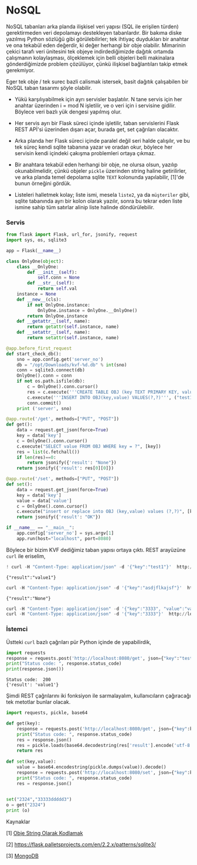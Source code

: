 # NoSQL

NoSQL tabanları arka planda ilişkisel veri yapısı (SQL ile erişilen
türden) gerektirmeden veri depolamayı destekleyen tabanlardır. Bir
bakıma diske yazılmış Python sözlüğü gibi görülebilirler; tek ihtiyaç
duydukları bir anahtar ve ona tekabül eden değerdir, ki değer herhangi
bir obje olabilir. Mimarinin çekici tarafı veri ünitesini tek objeye
indirdediğimizde dağıtık ortamda çalışmanın kolaylaşması, ölçeklemek
için belli objeleri belli makinalara gönderdiğimizde problem
çözülüyor, çünkü ilişkisel bağlantıları takip etmek gerekmiyor.

Eger tek obje / tek surec bazli calismak istersek, basit dağıtık
çalışabilen bir NoSQL taban tasarımı şöyle olabilir.

- Yükü karşılıyabilmek için ayrı servisler başlatılır. N tane servis
  için her anahtar üzerinden i = mod N işletilir, ve o veri için i
  servisine gidilir. Böylece veri bazlı yük dengesi yapılmış olur.
  
- Her servis ayrı bir Flask süreci içinde işletilir, taban
  servislerini Flask REST APİ'si üzerinden dışarı açar, burada get,
  set çağrıları olacaktır.
  
- Arka planda her Flask süreci içinde paralel değil seri halde
  çalışılır, ve bu tek süreç kendi sqlite tabanına yazar ve oradan
  okur, böylece her servisin kendi içindeki çakışma problemleri ortaya
  çıkmaz.
  
- Bir anahtara tekabül eden herhangi bir obje, ne olursa olsun,
  yazılıp okunabilmelidir, çünkü objeler `pickle` üzerinden string
  haline getirilirler, ve arka planda temel depolama sqlite `TEXT`
  kolonunda yapılabilir, [1]'de bunun örneğini gördük.

- Listeleri halletmek kolay; liste ismi, mesela `liste2`, ya da
  `müşteriler` gibi, sqlite tabanında ayrı bir kolon olarak yazılır,
  sonra bu tekrar eden liste ismine sahip tüm satırlar alinip liste
  halinde döndürülebilir.

### Servis

```python
from flask import Flask, url_for, jsonify, request
import sys, os, sqlite3

app = Flask(__name__)

class OnlyOne(object):
    class __OnlyOne:
        def __init__(self):
            self.conn = None
        def __str__(self):
            return self.val
    instance = None
    def __new__(cls):
        if not OnlyOne.instance:
            OnlyOne.instance = OnlyOne.__OnlyOne()
        return OnlyOne.instance
    def __getattr__(self, name):
        return getattr(self.instance, name)
    def __setattr__(self, name):
        return setattr(self.instance, name)

@app.before_first_request
def start_check_db():
    sno = app.config.get('server_no')
    db = "/opt/Downloads/kvf-%d.db" % int(sno)
    conn = sqlite3.connect(db)
    OnlyOne().conn = conn
    if not os.path.isfile(db): 
        c = OnlyOne().conn.cursor()
        res = c.execute('''CREATE TABLE OBJ (key TEXT PRIMARY KEY, value TEXT); ''')
        c.execute('''INSERT INTO OBJ(key,value) VALUES(?,?)''', ("test1","value1"))
        conn.commit()    
    print ('server', sno)

@app.route('/get', methods=["PUT", "POST"])
def get():    
    data = request.get_json(force=True)   
    key = data['key']
    c = OnlyOne().conn.cursor()
    c.execute("SELECT value FROM OBJ WHERE key = ?", [key])
    res = list(c.fetchall())
    if len(res)==0: 
        return jsonify({'result': "None"})
    return jsonify({'result': res[0][0]})

@app.route('/set', methods=["PUT", "POST"])
def set():    
    data = request.get_json(force=True)   
    key = data['key']
    value = data['value']
    c = OnlyOne().conn.cursor()
    c.execute("insert or replace into OBJ (key,value) values (?,?)", [key,value])
    return jsonify({'result': "OK"})

if __name__ == "__main__":
    app.config['server_no'] = sys.argv[1]
    app.run(host="localhost", port=8080)   
```

Böylece bir bizim KVF dediğimiz taban yapısı ortaya çıktı. REST arayüzüne
`curl` ile eriselim,

```python
! curl -H "Content-Type: application/json" -d '{"key":"test1"}'  http://localhost:8080/get
```

```text
{"result":"value1"}
```

```python
curl -H "Content-Type: application/json" -d '{"key":"asdjflkajsf"}'  http://localhost:8080/get
```

```text
{"result":"None"}
```

```python
curl -H "Content-Type: application/json" -d '{"key":"3333", "value":"value333"}'  http://localhost:8080/set
curl -H "Content-Type: application/json" -d '{"key":"3333"}'  http://localhost:8080/get
```

### İstemci

Üstteki `curl` bazlı çağrıları pür Python içinde de yapabilirdik,

```python
import requests
response = requests.post('http://localhost:8080/get', json={"key":"test1"})
print("Status code: ", response.status_code)
print(response.json())
```

```text
Status code:  200
{'result': 'value1'}
```

Şimdi REST çağrılarını iki fonksiyon ile sarmalayalım, kullanıcıların
çağıracağı tek metotlar bunlar olacak.

```python
import requests, pickle, base64

def get(key):
    response = requests.post('http://localhost:8080/get', json={"key":key})
    print("Status code: ", response.status_code)
    res = response.json()
    res = pickle.loads(base64.decodestring(res['result'].encode('utf-8')))
    return res
    
def set(key,value):
    value = base64.encodestring(pickle.dumps(value)).decode()
    response = requests.post('http://localhost:8080/set', json={"key":key,"value":value})
    print("Status code: ", response.status_code)
    res = response.json()
    

set("2324","33333ddddd3")
o = get("2324")
print (o)
```



Kaynaklar

[1] [Obje String Olarak Kodlamak](../../2010/10/encoding-objeleri-yazip-okumak-pickle-base64.html)

[2] https://flask.palletsprojects.com/en/2.2.x/patterns/sqlite3/

[3] [MongoDB](../../2014/05/mongodb.html)

